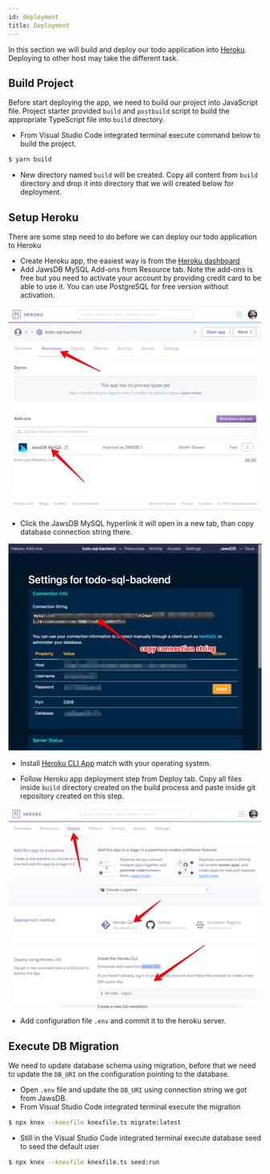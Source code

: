 ```yaml
---
id: deployment
title: Deployment
---
```


In this section we will build and deploy our todo application into [Heroku](www.heroku.com). Deploying to other host may take the different task.

## Build Project
Before start deploying the app, we need to build our project into JavaScript file. Project starter provided `build` and `postbuild` script to build the appropriate TypeScript file into `build` directory.

* From Visual Studio Code integrated terminal execute command below to build the project.

```bash
$ yarn build
```

* New directory named `build` will be created. Copy all content from `build` directory and drop it into directory that we will created below for deployment.

## Setup Heroku
There are some step need to do before we can deploy our todo application to Heroku
* Create Heroku app, the easiest way is from the [Heroku dashboard](https://dashboard.heroku.com/apps)
* Add JawsDB MySQL Add-ons from Resource tab. Note the add-ons is free but you need to activate your account by providing credit card to be able to use it. You can use PostgreSQL for free version without activation.

![jawsdb](../../assets/tutorial/heroku-jawsdb-mysql.png)

* Click the JawsDB MySQL hyperlink it will open in a new tab, than copy database connection string there.

![connection-string](../../assets/tutorial/jaswdb-connection-string.png)

* Install [Heroku CLI App](https://devcenter.heroku.com/articles/heroku-cli#download-and-install) match with your operating system.

* Follow Heroku app deployment step from Deploy tab. Copy all files inside `build` directory created on the build process and paste inside git repository created on this step. 

![deloy](../../assets/tutorial/heroku-deploy.png)

* Add configuration file `.env` and commit it to the heroku server.

## Execute DB Migration
We need to update database schema using migration, before that we need to update the `DB_URI` on the configuration pointing to the database.

* Open `.env` file and update the `DB_URI` using connection string we got from JawsDB. 
* From Visual Studio Code integrated terminal execute the migration

```bash
$ npx knex --knexfile knexfile.ts migrate:latest
```

* Still in the Visual Studio Code integrated terminal execute database seed to seed the default user

```bash
$ npx knex --knexfile knexfile.ts seed:run
```
